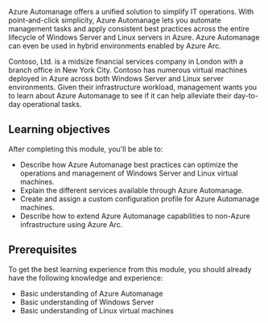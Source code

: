 Azure Automanage offers a unified solution to simplify IT operations. With point-and-click simplicity, Azure Automanage lets you automate management tasks and apply consistent best practices across the entire lifecycle of Windows Server and Linux servers in Azure. Azure Automanage can even be used in hybrid environments enabled by Azure Arc.

Contoso, Ltd. is a midsize financial services company in London with a branch office in New York City. Contoso has numerous virtual machines deployed in Azure across both Windows Server and Linux server environments. Given their infrastructure workload, management wants you to learn about Azure Automanage to see if it can help alleviate their day-to-day operational tasks.

## Learning objectives

After completing this module, you'll be able to:

- Describe how Azure Automanage best practices can optimize the operations and management of Windows Server and Linux virtual machines.
- Explain the different services available through Azure Automanage.
- Create and assign a custom configuration profile for Azure Automanage machines.
- Describe how to extend Azure Automanage capabilities to non-Azure infrastructure using Azure Arc.

## Prerequisites

To get the best learning experience from this module, you should already have the following knowledge and experience:

- Basic understanding of Azure Automanage
- Basic understanding of Windows Server
- Basic understanding of Linux virtual machines
